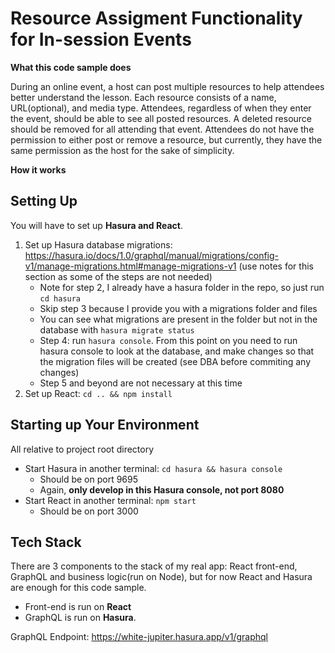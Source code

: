 
# Resource Assigment Functionality for In-session Events
**What this code sample does**

During an online event, a host can post multiple resources to help attendees better understand the lesson. Each resource consists of a name, URL(optional), and media type. Attendees, regardless of when they enter the event, should be able to see all posted resources. A deleted resource should be removed for all attending that event. Attendees do not have the permission to either post or remove a resource, but currently, they have the same permission as the host for the sake of simplicity.

**How it works**


## Setting Up 
You will have to set up **Hasura and React**.
1. Set up Hasura database migrations: https://hasura.io/docs/1.0/graphql/manual/migrations/config-v1/manage-migrations.html#manage-migrations-v1 (use notes for this section as some of the steps are not needed)
   * Note for step 2, I already have a hasura folder in the repo, so just run `cd hasura`
   * Skip step 3 because I provide you with a migrations folder and files 
   * You can see what migrations are present in the folder but not in the database with `hasura migrate status` 
   * Step 4: run `hasura console`. From this point on you need to run hasura console to look at the database, and make changes so that the migration files will be created (see DBA before commiting any changes)
   * Step 5 and beyond are not necessary at this time
2. Set up React: `cd .. && npm install`
## Starting up Your Environment
All relative to project root directory
* Start Hasura in another terminal: `cd hasura && hasura console`
  * Should be on port 9695
  * Again, **only develop in this Hasura console, not port 8080**
* Start React in another terminal: `npm start`
  * Should be on port 3000 
## Tech Stack
There are 3 components to the stack of my real app: React front-end, GraphQL and business logic(run on Node), but for now React and Hasura are enough for this code sample.
* Front-end is run on **React**
* GraphQL is run on **Hasura**.


GraphQL Endpoint: https://white-jupiter.hasura.app/v1/graphql
